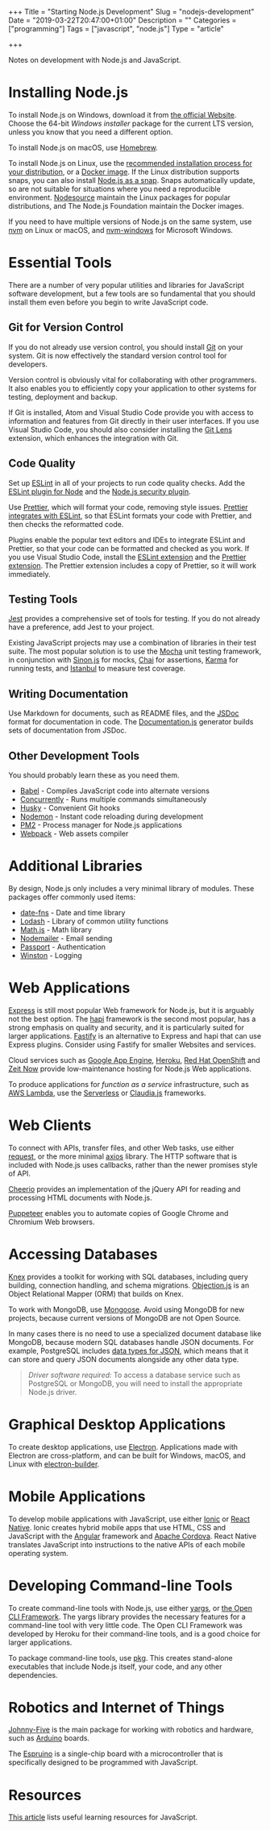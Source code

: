 +++
Title = "Starting Node.js Development"
Slug = "nodejs-development"
Date = "2019-03-22T20:47:00+01:00"
Description = ""
Categories = ["programming"]
Tags = ["javascript", "node.js"]
Type = "article"

+++

Notes on development with Node.js and JavaScript.

<!--more-->

# Installing Node.js

To install Node.js on Windows, download it from
[the official Website](https://nodejs.org). Choose the 64-bit _Windows installer_
package for the current LTS version, unless you know that you need a different option.

To install Node.js on macOS, use [Homebrew](http://brew.sh/).

To install Node.js on Linux, use the
[recommended installation process for your distribution](https://nodejs.org/en/download/package-manager/),
or a [Docker image](https://hub.docker.com/_/node/). If the Linux distribution supports
snaps, you can also install
[Node.js as a snap](https://nodesource.com/blog/announcing-node-js-snap-linux-users/).
Snaps automatically update, so are not suitable for situations where you need a
reproducible environment. [Nodesource](https://nodesource.com/) maintain the Linux
packages for popular distributions, and The Node.js Foundation maintain the Docker images.

If you need to have multiple versions of Node.js on the same system, use [nvm](https://github.com/creationix/nvm) on Linux or macOS, and [nvm-windows](https://github.com/coreybutler/nvm-windows) for Microsoft Windows.

# Essential Tools

There are a number of very popular utilities and libraries for JavaScript software
development, but a few tools are so fundamental that you should install them even before
you begin to write JavaScript code.

## Git for Version Control

If you do not already use version control, you should install [Git](http://git-scm.com/)
on your system. Git is now effectively the standard version control tool for developers.

Version control is obviously vital for collaborating with other programmers. It also
enables you to efficiently copy your application to other systems for testing,
deployment and backup.

If Git is installed, Atom and Visual Studio Code provide you with access to information
and features from Git directly in their user interfaces. If you use Visual Studio Code,
you should also consider installing the
[Git Lens](https://marketplace.visualstudio.com/items?itemName=eamodio.gitlens)
extension, which enhances the integration with Git.

## Code Quality

Set up [ESLint](http://eslint.org/) in all of your projects to run code quality checks. Add the [ESLint plugin for Node](https://www.npmjs.com/package/eslint-plugin-node) and the [Node.js security plugin](https://www.npmjs.com/package/eslint-plugin-security).

Use [Prettier](https://prettier.io/), which will format your code, removing style
issues. [Prettier integrates with ESLint](https://prettier.io/docs/en/eslint.html), so
that ESLint formats your code with Prettier, and then checks the reformatted code.

Plugins enable the popular text editors and IDEs to integrate ESLint and Prettier, so
that your code can be formatted and checked as you work. If you use Visual Studio Code, install the [ESLint extension](https://marketplace.visualstudio.com/items?itemName=dbaeumer.vscode-eslint) and the [Prettier extension](https://marketplace.visualstudio.com/items?itemName=esbenp.prettier-vscode). The Prettier extension includes a copy of Prettier, so it will work immediately.

## Testing Tools

[Jest](https://facebook.github.io/jest/) provides a comprehensive set of tools for
testing. If you do not already have a preference, add Jest to your project.

Existing JavaScript projects may use a combination of libraries in their test suite. The
most popular solution is to use the [Mocha](https://mochajs.org/) unit testing
framework, in conjunction with [Sinon.js](http://sinonjs.org/) for mocks,
[Chai](http://www.chaijs.com/) for assertions, [Karma](https://karma-runner.github.io)
for running tests, and [Istanbul](https://istanbul.js.org/) to measure test coverage.

## Writing Documentation

Use Markdown for documents, such as README files, and the [JSDoc](http://usejsdoc.org/) format for documentation in code. The [Documentation.js](http://documentation.js.org/) generator builds sets of documentation from JSDoc.

## Other Development Tools

You should probably learn these as you need them.

- [Babel](https://babeljs.io/) - Compiles JavaScript code into alternate versions
- [Concurrently](https://www.npmjs.com/package/concurrently) - Runs multiple commands simultaneously
- [Husky](https://github.com/typicode/husky) - Convenient Git hooks
- [Nodemon](https://nodemon.io/) - Instant code reloading during development
- [PM2](http://pm2.keymetrics.io/) - Process manager for Node.js applications
- [Webpack](https://webpack.js.org/) - Web assets compiler

# Additional Libraries

By design, Node.js only includes a very minimal library of modules. These packages offer
commonly used items:

- [date-fns](https://date-fns.org/) - Date and time library
- [Lodash](https://lodash.com/) - Library of common utility functions
- [Math.js](http://mathjs.org/) - Math library
- [Nodemailer](https://nodemailer.com) - Email sending
- [Passport](http://www.passportjs.org/) - Authentication
- [Winston](https://github.com/winstonjs/winston) - Logging

# Web Applications

[Express](https://expressjs.com/) is still most popular Web framework for Node.js, but it is arguably not the best option. The [hapi](https://hapijs.com/) framework is the second most popular, has a strong emphasis on quality and security, and it is particularly suited for larger applications. [Fastify](https://www.fastify.io/) is an alternative to Express and hapi that can use Express plugins. Consider using Fastify for smaller Websites and services.

Cloud services such as [Google App Engine](https://cloud.google.com/appengine/),
[Heroku](https://www.heroku.com/), [Red Hat OpenShift](https://www.openshift.com/) and
[Zeit Now](https://zeit.co/now) provide low-maintenance hosting for Node.js Web
applications.

To produce applications for _function as a service_ infrastructure, such as
[AWS Lambda](https://aws.amazon.com/lambda/), use the
[Serverless](https://www.serverless.com) or [Claudia.js](https://claudiajs.com/)
frameworks.

# Web Clients

To connect with APIs, transfer files, and other Web tasks, use either [request](https://github.com/request/request), or the more minimal [axios](https://github.com/axios/axios) library. The HTTP software that is included with Node.js uses callbacks, rather than the newer promises style of API.

[Cheerio](https://cheerio.js.org/) provides an implementation of the jQuery API for
reading and processing HTML documents with Node.js.

[Puppeteer](https://github.com/GoogleChrome/puppeteer) enables you to automate copies of
Google Chrome and Chromium Web browsers.

# Accessing Databases

[Knex](http://knexjs.org/) provides a toolkit for working with SQL databases, including
query building, connection handling, and schema migrations.
[Objection.js](https://vincit.github.io/objection.js) is an Object Relational Mapper
(ORM) that builds on Knex. 

To work with MongoDB, use [Mongoose](http://mongoosejs.com/). Avoid using MongoDB for new projects, because current versions of MongoDB are not Open Source. 

In many cases there is no need to use a specialized document database like MongoDB, because modern SQL databases handle JSON documents. For example, PostgreSQL includes [data types for JSON](https://www.postgresql.org/docs/11/datatype-json.html), which means that it can store and query JSON documents alongside any other data type. 

> _Driver software required:_ To access a database service such as PostgreSQL or 
> MongoDB, you will need to install the appropriate Node.js driver.

# Graphical Desktop Applications

To create desktop applications, use [Electron](https://electronjs.org/). Applications
made with Electron are cross-platform, and can be built for Windows, macOS, and Linux
with [electron-builder](https://www.electron.build/).

# Mobile Applications

To develop mobile applications with JavaScript, use either
[Ionic](https://ionicframework.com/) or [React Native](http://reactnative.com/). Ionic
creates hybrid mobile apps that use HTML, CSS and JavaScript with the
[Angular](https://angular.io/) framework and
[Apache Cordova](https://cordova.apache.org/). React Native translates JavaScript into
instructions to the native APIs of each mobile operating system.

# Developing Command-line Tools

To create command-line tools with Node.js, use either
[yargs](http://yargs.js.org/), or
[the Open CLI Framework](https://oclif.io/). The yargs library provides the necessary features for a command-line tool with very little code. The Open CLI Framework was developed by Heroku for their command-line tools, and is a good choice for larger applications.

To package command-line tools, use [pkg](https://www.npmjs.com/package/pkg). This
creates stand-alone executables that include Node.js itself, your code, and any other
dependencies.

# Robotics and Internet of Things

[Johnny-Five](http://johnny-five.io/) is the main package for working with robotics and
hardware, such as [Arduino](https://www.arduino.cc/) boards.

The [Espruino](https://www.espruino.com/) is a single-chip board with a microcontroller
that is specifically designed to be programmed with JavaScript.

# Resources

[This article](https://www.stuartellis.name/articles/javascript-learning-resources) lists useful learning resources for JavaScript.